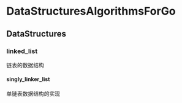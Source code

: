 # DataStructuresAlgorithmsForGo

## DataStructures
### linked_list
链表的数据结构
#### singly_linker_list
单链表数据结构的实现

